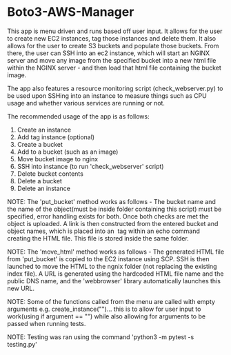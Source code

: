 # Boto3-AWS-Manager

This app is menu driven and runs based off user input. It allows for the user to create new EC2 instances, tag those instances and delete them. 
It also allows for the user to create S3 buckets and populate those buckets. From there, the user can SSH into an ec2 instance, which will start an NGINX server and move any image from
the specified bucket into a new html file within the NGINX server - and then load that html file containing the bucket image.

The app also features a resource monitoring script (check_webserver.py) to be used upon SSHing into an instance to measure things such as CPU usage and whether various services are running or not.

The recommended usage of the app is as follows:

  1. Create an instance
  2. Add tag instance (optional)
  3. Create a bucket
  4. Add to a bucket (such as an image)
  5. Move bucket image to nginx
  5. SSH into instance (to run 'check_webserver' script)
  6. Delete bucket contents
  7. Delete a bucket
  8. Delete an instance


NOTE: The 'put_bucket' method works as follows - The bucket name and the name of the object(must be inside folder containing this script) must be specified, error handling exists for both. Once both checks are met the object is uploaded. A link is then constructed from the entered bucket and object names, which is placed into an <img> tag within an echo command creating the HTML file. This file is stored inside the same folder.

NOTE: The 'move_html' method works as follows - The generated HTML file from 'put_bucket' is copied to the EC2 instance using SCP. SSH is then launched to move the HTML to the ngnix folder (not replacing the existing index file). A URL is generated using the hardcoded HTML file name and the public DNS name, and the 'webbrowser' library automatically launches this new URL.

NOTE: Some of the functions called from the menu are called with empty arguments  e.g. create_instance("")... this is to allow for user input to work(using if argument == "") while also allowing for arguments to be passed when running tests.

NOTE: Testing was ran using the command 'python3 -m pytest -s testing.py'
